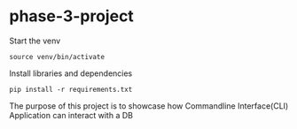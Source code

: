 # phase-3-project

Start the venv
```commandline
source venv/bin/activate
```

Install libraries and dependencies
```commandline
pip install -r requirements.txt
```

The purpose of this project is to showcase how Commandline Interface(CLI) Application can interact with a DB
